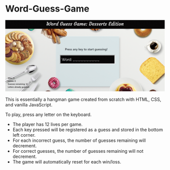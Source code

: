 # Word-Guess-Game

![Screenshot](game_screenshot.jpg)

This is essentially a hangman game created from scratch with HTML, CSS, and vanilla JavaScript.

To play, press any letter on the keyboard.
* The player has 12 lives per game.
* Each key pressed will be registered as a guess and stored in the bottom left corner.
* For each incorrect guess, the number of guesses remaining will decrement.
* For correct guesses, the number of guesses remaining will not decrement.
* The game will automatically reset for each win/loss.
